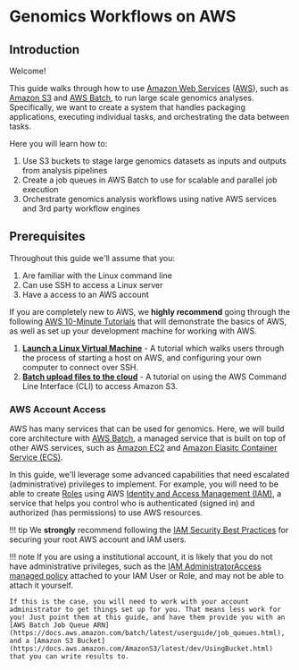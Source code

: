 # Genomics Workflows on AWS

## Introduction

Welcome!

This guide walks through how to use [Amazon Web Services](http://aws.amazon.com) ([AWS](http://aws.amazon.com)), such as [Amazon S3](http://aws.amazon.com/s3) and [AWS Batch](http://aws.amazon.com/batch), to run large scale genomics analyses.  Specifically, we want to create a system that handles packaging applications, executing individual tasks, and orchestrating the data between tasks.

Here you will learn how to:

1. Use S3 buckets to stage large genomics datasets as inputs and outputs from analysis pipelines
2. Create a job queues in AWS Batch to use for scalable and parallel job execution
3. Orchestrate genomics analysis workflows using native AWS services and 3rd party workflow engines

## Prerequisites

Throughout this guide we'll assume that you:

1. Are familiar with the Linux command line
2. Can use SSH to access a Linux server
3. Have a access to an AWS account

If you are completely new to AWS, we **highly recommend** going through the following [AWS 10-Minute Tutorials](https://aws.amazon.com/getting-started/tutorials/) that will demonstrate the basics of AWS, as well as set up your development machine for working with AWS.

1. **[Launch a Linux Virtual Machine](https://aws.amazon.com/getting-started/tutorials/launch-a-virtual-machine/)** - A tutorial which walks users through the process of starting a host on AWS, and configuring your own computer to connect over SSH.
2. **[Batch upload files to the cloud](https://aws.amazon.com/getting-started/tutorials/backup-to-s3-cli/)** - A tutorial on using the AWS Command Line Interface (CLI) to access Amazon S3.

### AWS Account Access

AWS has many services that can be used for genomics.  Here, we will build core architecture with [AWS Batch](http://aws.amazon.com/batch), a managed service that is built on top of other AWS services, such as [Amazon EC2](https://aws.amazon.com/ec2) and [Amazon Elasitc Container Service (ECS)](https://aws.amazon.com/ecs).

In this guide, we'll leverage some advanced capabilities that need escalated (administrative) privileges to implement.  For example, you will need to be able to create [Roles](https://docs.aws.amazon.com/IAM/latest/UserGuide/id_roles.html) using AWS [Identity and Access Management (IAM)](https://docs.aws.amazon.com/IAM/latest/UserGuide/introduction.html),
a service that helps you control who is authenticated (signed in) and authorized (has permissions) to use AWS resources.

!!! tip
    We **strongly** recommend following the [IAM Security Best Practices](https://docs.aws.amazon.com/IAM/latest/UserGuide/best-practices.html) for securing your root AWS account and IAM users.

!!! note
    If you are using a institutional account, it is likely that you do not have administrative privileges, such as the [IAM AdministratorAccess managed policy](https://docs.aws.amazon.com/IAM/latest/UserGuide/access_policies_managed-vs-inline.html) attached to your IAM User or Role, and may not be able to attach it yourself.

    If this is the case, you will need to work with your account administrator to get things set up for you. That means less work for you! Just point them at this guide, and have them provide you with an [AWS Batch Job Queue ARN](https://docs.aws.amazon.com/batch/latest/userguide/job_queues.html), and a [Amazon S3 Bucket](https://docs.aws.amazon.com/AmazonS3/latest/dev/UsingBucket.html) that you can write results to.
